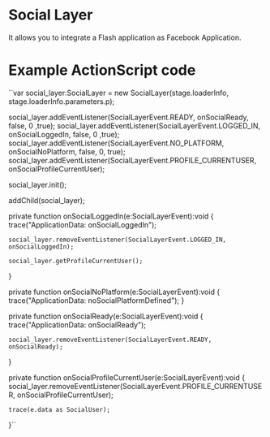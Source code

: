 Social Layer
============

It allows you to integrate a Flash application as Facebook Application.


Example ActionScript code
=========================

  ``var social_layer:SocialLayer = new SocialLayer(stage.loaderInfo, stage.loaderInfo.parameters.p);

  social_layer.addEventListener(SocialLayerEvent.READY, onSocialReady, false, 0 ,true);
  social_layer.addEventListener(SocialLayerEvent.LOGGED_IN, onSocialLoggedIn, false, 0 ,true);
  social_layer.addEventListener(SocialLayerEvent.NO_PLATFORM, onSocialNoPlatform, false, 0, true);
  social_layer.addEventListener(SocialLayerEvent.PROFILE_CURRENTUSER, onSocialProfileCurrentUser);

  social_layer.init();

  addChild(social_layer);

  private function onSocialLoggedIn(e:SocialLayerEvent):void {
    trace("ApplicationData: onSocialLoggedIn");			

    social_layer.removeEventListener(SocialLayerEvent.LOGGED_IN, onSocialLoggedIn);
    
    social_layer.getProfileCurrentUser();
  }

  private function onSocialNoPlatform(e:SocialLayerEvent):void {
    trace("ApplicationData: noSocialPlatformDefined");
  }

  private function onSocialReady(e:SocialLayerEvent):void {
    trace("ApplicationData: onSocialReady");
    
    social_layer.removeEventListener(SocialLayerEvent.READY, onSocialReady);
  }

  private function onSocialProfileCurrentUser(e:SocialLayerEvent):void {
    social_layer.removeEventListener(SocialLayerEvent.PROFILE_CURRENTUSER, onSocialProfileCurrentUser);
    
    trace(e.data as SocialUser);
    

  }``

